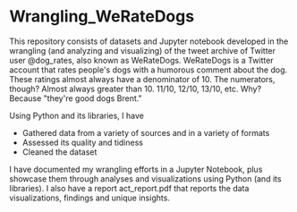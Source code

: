 # Wrangling_WeRateDogs
This repository consists of datasets and Jupyter notebook developed in the wrangling (and analyzing and visualizing) of 
the tweet archive of Twitter user @dog_rates, also known as WeRateDogs. 
WeRateDogs is a Twitter account that rates people's dogs with a humorous comment about the dog. These ratings almost always have a denominator of 10. The numerators, though? Almost always greater than 10. 11/10, 12/10, 13/10, etc. Why? Because "they're good dogs Brent."  
 
 Using Python and its libraries, I have 
 - Gathered data from a variety of sources and in a variety of formats
 - Assessed its quality and tidiness
 - Cleaned the dataset
 
 I have documented my wrangling efforts in a Jupyter Notebook, plus showcase them through analyses and visualizations using Python (and its libraries).
 I also have a report act_report.pdf that reports the data visualizations, findings and unique insights.
